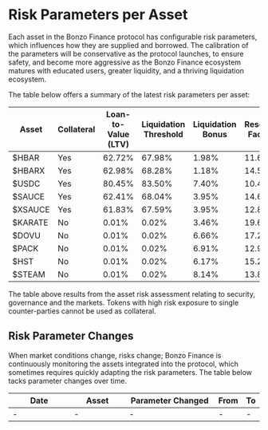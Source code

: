 # Risk Parameters per Asset

Each asset in the Bonzo Finance protocol has configurable risk parameters, which influences how they are supplied and borrowed. The calibration of the parameters will be conservative as the protocol launches, to ensure safety, and become more aggressive as the Bonzo Finance ecosystem matures with educated users, greater liquidity, and a thriving liquidation ecosystem.

The table below offers a summary of the latest risk parameters per asset:

<table><thead><tr><th width="123">Asset</th><th width="107">Collateral</th><th width="186">Loan-to-Value (LTV)</th><th width="195">Liquidation Threshold</th><th width="169">Liquidation Bonus</th><th width="148">Reserve Factor</th></tr></thead><tbody><tr><td>$HBAR</td><td>Yes</td><td>62.72%</td><td>67.98%</td><td>1.98%</td><td>11.68%</td></tr><tr><td>$HBARX</td><td>Yes</td><td>62.98%</td><td>68.28%</td><td>1.18%</td><td>14.58%</td></tr><tr><td>$USDC</td><td>Yes</td><td>80.45%</td><td>83.50%</td><td>7.40%</td><td>10.40%</td></tr><tr><td>$SAUCE</td><td>Yes</td><td>62.41%</td><td>68.04%</td><td>3.95%</td><td>14.60%</td></tr><tr><td>$XSAUCE</td><td>Yes</td><td>61.83%</td><td>67.59%</td><td>3.95%</td><td>12.86%</td></tr><tr><td>$KARATE</td><td>No</td><td>0.01%</td><td>0.02%</td><td>3.46%</td><td>19.60%</td></tr><tr><td>$DOVU</td><td>No</td><td>0.01%</td><td>0.02%</td><td>6.66%</td><td>17.25%</td></tr><tr><td>$PACK</td><td>No</td><td>0.01%</td><td>0.02%</td><td>6.91%</td><td>12.97%</td></tr><tr><td>$HST</td><td>No</td><td>0.01%</td><td>0.02%</td><td>6.17%</td><td>15.22%</td></tr><tr><td>$STEAM</td><td>No</td><td>0.01%</td><td>0.02%</td><td>8.14%</td><td>13.88%</td></tr></tbody></table>

The table above results from the asset risk assessment relating to security, governance and the markets. Tokens with high risk exposure to single counter-parties cannot be used as collateral.

## Risk Parameter Changes

When market conditions change, risks change; Bonzo Finance is continuously monitoring the assets integrated into the protocol, which sometimes requires quickly adapting the risk parameters. The table below tacks parameter changes over time.

<table><thead><tr><th width="134">Date</th><th width="113">Asset</th><th width="194">Parameter Changed</th><th>From</th><th>To</th></tr></thead><tbody><tr><td>-</td><td>-</td><td>-</td><td>-</td><td>-</td></tr></tbody></table>

